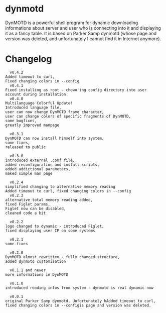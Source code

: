 # dynmotd
DynMOTD is a powerful shell program for dynamic downloading informations about server and user who is connecting into it and displaying it as a fancy table. It is based on Parker Samp dynmotd (whose page and version was deleted, and unfortunately I cannot find it in Internet anymore). 

# Changelog
      v0.4.2
    Added timeout to curl,
    Fixed changing colors in --config
      v0.4.1
    Fixed installing as root - chown'ing config directory into user account during installation.
      v0.4.0
    Multilanguage Colorful Update!
    Introduced language file,
    user can now change DynMOTD frame character,
    user can change colors of specific fragments of DynMOTD,
    some bugfixes,
    greatly improved manpage
    
      v0.3.1  
    DynMOTD can now install himself into system,
    some fixes,
    released to public
    
      v0.3.0
    introduced external .conf file,
    added reconfiguration and install scripts,
    added addictional parameters,
    maked simple man page
    
      v0.2.4
    simplified changing to alternative memory reading
    Added timeout to curl, fixed changing colors in --config
      v0.2.3
    alternative total memory reading added,
    fixed Figlet params,
    Figlet now can be disabled,
    cleaned code a bit
    
      v0.2.2
    logo changed to dynamic - introduced Figlet,
    fixed displaying user IP on some systems
    
      v0.2.1
    some fixes
    
      v0.2.0
    DynMOTD almost rewritten - fully changed structure,
    added dynmotd customisation
    
      v0.1.1 and newer 
    more informations in DynMOTD
    
      v0.1.0 
    introduced reading infos from system - dynmotd is real dynamic now
    
      v0.0.1 
    original Parker Samp dynmotd. Unfortunately hAdded timeout to curl, fixed changing colors in --configis page and version was deleted.

